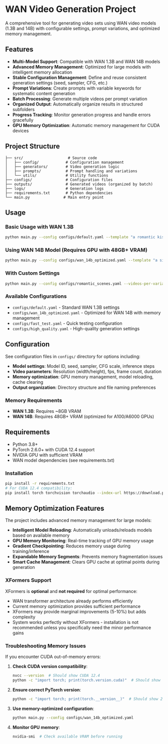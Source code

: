 # WAN Video Generation Project

A comprehensive tool for generating video sets using WAN video models (1.3B and 14B) with configurable settings, prompt variations, and optimized memory management.

## Features

- **Multi-Model Support**: Compatible with WAN 1.3B and WAN 14B models
- **Advanced Memory Management**: Optimized for large models with intelligent memory allocation
- **Stable Configuration Management**: Define and reuse consistent generation settings (seed, sampler, CFG, etc.)
- **Prompt Variations**: Create prompts with variable keywords for systematic content generation
- **Batch Processing**: Generate multiple videos per prompt variation
- **Organized Output**: Automatically organize results in structured subfolders
- **Progress Tracking**: Monitor generation progress and handle errors gracefully
- **GPU Memory Optimization**: Automatic memory management for CUDA devices

## Project Structure

```
├── src/                    # Source code
│   ├── config/            # Configuration management
│   ├── generators/        # Video generation logic
│   ├── prompts/           # Prompt handling and variations
│   └── utils/             # Utility functions
├── configs/               # Configuration files
├── outputs/               # Generated videos (organized by batch)
├── logs/                  # Generation logs
├── requirements.txt       # Python dependencies
└── main.py               # Main entry point
```

## Usage

### Basic Usage with WAN 1.3B
```bash
python main.py --config configs/default.yaml --template "a romantic kiss between [two people|two men|two women|a man and a woman]"
```

### Using WAN 14B Model (Requires GPU with 48GB+ VRAM)
```bash
python main.py --config configs/wan_14b_optimized.yaml --template "a simple test video"
```

### With Custom Settings
```bash
python main.py --config configs/romantic_scenes.yaml --videos-per-variation 5 --output-dir outputs/romantic_batch_1
```

### Available Configurations
- `configs/default.yaml` - Standard WAN 1.3B settings
- `configs/wan_14b_optimized.yaml` - Optimized for WAN 14B with memory management
- `configs/fast_test.yaml` - Quick testing configuration
- `configs/high_quality.yaml` - High-quality generation settings

## Configuration

See configuration files in `configs/` directory for options including:
- **Model settings**: Model ID, seed, sampler, CFG scale, inference steps
- **Video parameters**: Resolution (width/height), fps, frame count, duration
- **Memory optimization**: GPU memory management, model reloading, cache clearing
- **Output organization**: Directory structure and file naming preferences

### Memory Requirements
- **WAN 1.3B**: Requires ~8GB VRAM
- **WAN 14B**: Requires 48GB+ VRAM (optimized for A100/A6000 GPUs)

## Requirements

- Python 3.8+
- PyTorch 2.6.0+ with CUDA 12.4 support
- NVIDIA GPU with sufficient VRAM
- WAN model dependencies (see requirements.txt)

### Installation
```bash
pip install -r requirements.txt
# For CUDA 12.4 compatibility:
pip install torch torchvision torchaudio --index-url https://download.pytorch.org/whl/cu124
```

## Memory Optimization Features

The project includes advanced memory management for large models:

- **Intelligent Model Reloading**: Automatically unloads/reloads models based on available memory
- **GPU Memory Monitoring**: Real-time tracking of GPU memory usage
- **Gradient Checkpointing**: Reduces memory usage during training/inference
- **Expandable Memory Segments**: Prevents memory fragmentation issues
- **Smart Cache Management**: Clears GPU cache at optimal points during generation

### XFormers Support

XFormers is **optional** and **not required** for optimal performance:
- WAN transformer architecture already performs efficiently
- Current memory optimization provides sufficient performance
- XFormers may provide marginal improvements (5-10%) but adds complexity
- System works perfectly without XFormers - installation is not recommended unless you specifically need the minor performance gains

### Troubleshooting Memory Issues

If you encounter CUDA out-of-memory errors:

1. **Check CUDA version compatibility**:
   ```bash
   nvcc --version  # Should show CUDA 12.4
   python -c "import torch; print(torch.version.cuda)"  # Should show 12.4
   ```

2. **Ensure correct PyTorch version**:
   ```bash
   python -c "import torch; print(torch.__version__)"  # Should show 2.6.0+cu124
   ```

3. **Use memory-optimized configuration**:
   ```bash
   python main.py --config configs/wan_14b_optimized.yaml
   ```

4. **Monitor GPU memory**:
   ```bash
   nvidia-smi  # Check available VRAM before running
   ```
